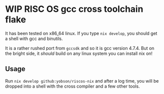 # WIP RISC OS gcc cross toolchain flake

It has been tested on x86_64 linux. If you type `nix develop`, you should get a shell with gcc and binutils.

It is a rather rushed port from `gccsdk` and so it is gcc version 4.7.4. But on the bright side, it _should_ build on any linux system you can install nix on!

## Usage
Run `nix develop github:yobson/riscos-nix` and after a log time, you will be dropped into a shell with the cross compiler and a few other tools.
